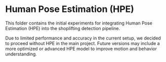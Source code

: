 # Human Pose Estimation (HPE)

This folder contains the initial experiments for integrating Human Pose Estimation (HPE) into the shoplifting detection pipeline.

Due to limited performance and accuracy in the current setup, we decided to proceed without HPE in the main project.
Future versions may include a more optimized or advanced HPE model to improve motion and behavior understanding.